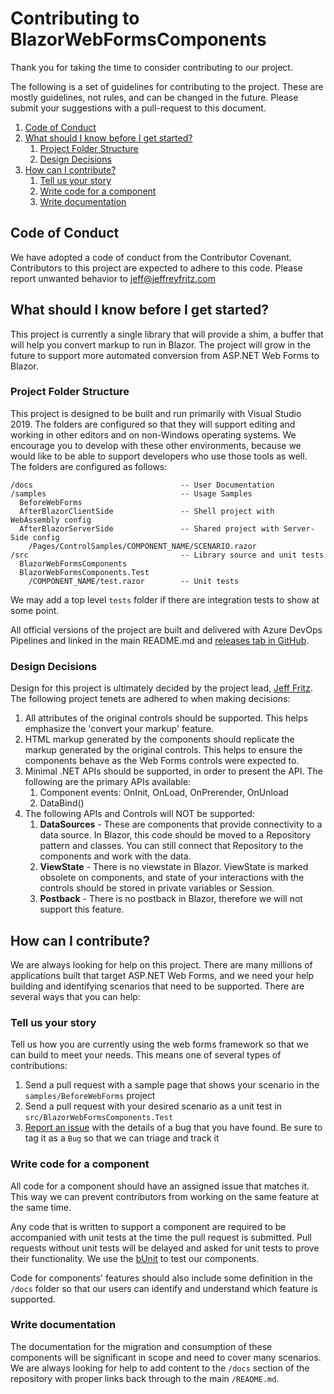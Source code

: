 # Contributing to BlazorWebFormsComponents

Thank you for taking the time to consider contributing to our project.

The following is a set of guidelines for contributing to the project.  These are mostly guidelines, not rules, and can be changed in the future.  Please submit your suggestions with a pull-request to this document.

1. [Code of Conduct](#code-of-conduct)
1. [What should I know before I get started?](#what-should-i-know-before-i-get-started?)
    1. [Project Folder Structure](#project-folder-structure)
    1. [Design Decisions](#design-decisions)
1. [How can I contribute?](#how-can-i-contribute?)
    1. [Tell us your story](#tell-us-your-story)
    1. [Write code for a component](#write-code-for-a-component)
    1. [Write documentation](#write-documentation)


## Code of Conduct

We have adopted a code of conduct from the Contributor Covenant.  Contributors to this project are expected to adhere to this code.  Please report unwanted behavior to [jeff@jeffreyfritz.com](mailto:jeff@jeffreyfritz.com)

## What should I know before I get started?

This project is currently a single library that will provide a shim, a buffer that will help you convert markup to run in Blazor. The project will grow in the future to support more automated conversion from ASP<span></span>.NET Web Forms to Blazor.

### Project Folder Structure

This project is designed to be built and run primarily with Visual Studio 2019. The folders are configured so that they will support editing and working in other editors and on non-Windows operating systems.  We encourage you to develop with these other environments, because we would like to be able to support developers who use those tools as well.  The folders are configured as follows:

```
/docs                                 -- User Documentation
/samples                              -- Usage Samples
  BeforeWebForms
  AfterBlazorClientSide               -- Shell project with WebAssembly config
  AfterBlazorServerSide               -- Shared project with Server-Side config
    /Pages/ControlSamples/COMPONENT_NAME/SCENARIO.razor
/src                                  -- Library source and unit tests
  BlazorWebFormsComponents
  BlazorWebFormsComponents.Test
    /COMPONENT_NAME/test.razor        -- Unit tests
```



We may add a top level `tests` folder if there are integration tests to show at some point.

All official versions of the project are built and delivered with Azure DevOps Pipelines and linked in the main README.md and [releases tab in GitHub](https://github.com/FritzAndFriends/BlazorWebFormsComponents/releases).

### Design Decisions

Design for this project is ultimately decided by the project lead, [Jeff Fritz](https://github.com/csharpfritz).  The following project tenets are adhered to when making decisions:

1. All attributes of the original controls should be supported. This helps emphasize the 'convert your markup' feature.
1. HTML markup generated by the components should replicate the markup generated by the original controls.  This helps to ensure the components behave as the Web Forms controls were expected to.
1. Minimal .NET APIs should be supported, in order to present the API.  The following are the primary APIs available:
    1. Component events: OnInit, OnLoad, OnPrerender, OnUnload
    1. DataBind()
1. The following APIs and Controls will NOT be supported:
    1. **DataSources** - These are components that provide connectivity to a data source.  In Blazor, this code should be moved to a Repository pattern and classes.  You can still connect that Repository to the components and work with the data.
    1. **ViewState** - There is no viewstate in Blazor.  ViewState is marked obsolete on components, and state of your interactions with the controls should be stored in private variables or Session.
    1. **Postback** - There is no postback in Blazor, therefore we will not support this feature.

## How can I contribute?

We are always looking for help on this project.  There are many millions of applications built that target ASP<span></span>.NET Web Forms, and we need your help building and identifying scenarios that need to be supported.  There are several ways that you can help:

### Tell us your story

Tell us how you are currently using the web forms framework so that we can build to meet your needs.  This means one of several types of contributions:

1. Send a pull request with a sample page that shows your scenario in the `samples/BeforeWebForms` project
1. Send a pull request with your desired scenario as a unit test in `src/BlazorWebFormsComponents.Test`
1. [Report an issue](https://github.com/FritzAndFriends/BlazorWebFormsComponents/Issues) with the details of a bug that you have found.  Be sure to tag it as a `Bug` so that we can triage and track it

### Write code for a component

All code for a component should have an assigned issue that matches it.  This way we can prevent contributors from working on the same feature at the same time.

Any code that is written to support a component are required to be accompanied with unit tests at the time the pull request is submitted.  Pull requests without unit tests will be delayed and asked for unit tests to prove their functionality.  We use the [bUnit](https://www.nuget.org/packages/bunit/) to test our components.

Code for components' features should also include some definition in the `/docs` folder so that our users can identify and understand which feature is supported.

### Write documentation

The documentation for the migration and consumption of these components will be significant in scope and need to cover many scenarios.  We are always looking for help to add content to the `/docs` section of the repository with proper links back through to the main `/README.md`.
